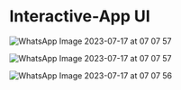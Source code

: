 # Interactive-App UI

![WhatsApp Image 2023-07-17 at 07 07 57](https://github.com/Mitesh2020/Interactive-App/assets/75556442/77cab35a-a14b-4da2-81ab-1750365d35e2)

![WhatsApp Image 2023-07-17 at 07 07 57](https://github.com/Mitesh2020/Interactive-App/assets/75556442/b250f663-7dbd-4008-bc55-41963846039f)

![WhatsApp Image 2023-07-17 at 07 07 56](https://github.com/Mitesh2020/Interactive-App/assets/75556442/de4ea4bc-ef69-4c2c-8d6c-f687f4a27b24)





